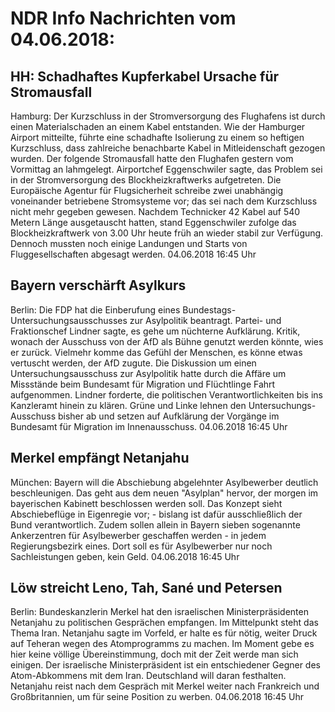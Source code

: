 # NDR Info Nachrichten vom 04.06.2018:


## HH: Schadhaftes Kupferkabel Ursache für Stromausfall
Hamburg: Der Kurzschluss in der Stromversorgung des Flughafens ist durch einen Materialschaden an einem Kabel entstanden. Wie der Hamburger Airport mitteilte, führte eine schadhafte Isolierung zu einem so heftigen Kurzschluss, dass zahlreiche benachbarte Kabel in Mitleidenschaft gezogen wurden. Der folgende Stromausfall hatte den Flughafen gestern vom Vormittag an lahmgelegt. Airportchef Eggenschwiler sagte, das Problem sei in der Stromversorgung des Blockheizkraftwerks aufgetreten. Die Europäische Agentur für Flugsicherheit schreibe zwei unabhängig voneinander betriebene Stromsysteme vor; das sei nach dem Kurzschluss nicht mehr gegeben gewesen. Nachdem Technicker 42 Kabel auf 540 Metern Länge ausgetauscht hatten, stand Eggenschwiler zufolge das Blockheizkraftwerk von 3.00 Uhr heute früh an wieder stabil zur Verfügung. Dennoch mussten noch einige Landungen und Starts von Fluggesellschaften abgesagt werden. 04.06.2018 16:45 Uhr 

## Bayern verschärft Asylkurs
Berlin: Die FDP hat die Einberufung eines Bundestags-Untersuchungsausschusses zur Asylpolitik beantragt. Partei- und Fraktionschef Lindner sagte, es gehe um nüchterne Aufklärung. Kritik, wonach der Ausschuss von der AfD als Bühne genutzt werden könnte, wies er zurück. Vielmehr komme das Gefühl der Menschen, es könne etwas vertuscht werden, der AfD zugute. Die Diskussion um einen Untersuchungsausschuss zur Asylpolitik hatte durch die Affäre um Missstände beim Bundesamt für Migration und Flüchtlinge Fahrt aufgenommen. Lindner forderte, die politischen Verantwortlichkeiten bis ins Kanzleramt hinein zu klären. Grüne und Linke lehnen den Untersuchungs-Ausschuss bisher ab und setzen auf Aufklärung der Vorgänge im Bundesamt für Migration im Innenausschuss. 04.06.2018 16:45 Uhr 

## Merkel empfängt Netanjahu
München: Bayern will die Abschiebung abgelehnter Asylbewerber deutlich beschleunigen. Das geht aus dem neuen "Asylplan" hervor, der morgen im bayerischen Kabinett beschlossen werden soll. Das Konzept sieht Abschiebeflüge in Eigenregie vor; - bislang ist dafür ausschließlich der Bund verantwortlich. Zudem sollen allein in Bayern sieben sogenannte Ankerzentren für Asylbewerber geschaffen werden - in jedem Regierungsbezirk eines. Dort soll es für Asylbewerber nur noch Sachleistungen geben, kein Geld. 04.06.2018 16:45 Uhr 

## Löw streicht Leno, Tah, Sané und Petersen
Berlin: Bundeskanzlerin Merkel hat den israelischen Ministerpräsidenten Netanjahu zu politischen Gesprächen empfangen. Im Mittelpunkt steht das Thema Iran. Netanjahu sagte im Vorfeld, er halte es für nötig, weiter Druck auf Teheran wegen des Atomprogramms zu machen. Im Moment gebe es hier keine völlige Übereinstimmung, doch mit der Zeit werde man sich einigen. Der israelische Ministerpräsident ist ein entschiedener Gegner des Atom-Abkommens mit dem Iran. Deutschland will daran festhalten. Netanjahu reist nach dem Gespräch mit Merkel weiter nach Frankreich und Großbritannien, um für seine Position zu werben. 04.06.2018 16:45 Uhr 
